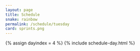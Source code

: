 ```yaml
---
layout: page
title: Schedule
snake: rainbow
permalink: /schedule/tuesday
card: sprints.png
---
```

{% assign dayindex = 4 %}
{% include schedule-day.html %}
